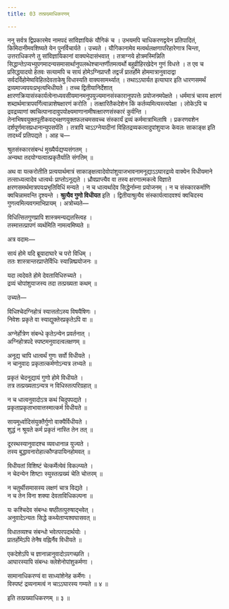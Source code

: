 ```yaml
---
title: 03 तत्प्रख्याधिकरणम्

---
```


ननु सर्वत्र द्विप्रकारमेव नामपदं सांविज्ञायिकं यौगिकं च । उभयमपि चाधिकरणद्वयेन प्रतिपादितं, किमिदानीमवशिष्यते येन पुनर्विचार्यते । उच्यते । यौगिकानामेव मत्वर्थलक्षणापरिहारेणात्र चिन्ता, उत्तराधिकरणे तु सांविज्ञायिकानां वाक्यभेदासंभवात् । तत्राग्नये होत्रमस्मिन्निति सिद्धान्तेऽप्यभ्युपगमादन्यसमासार्थानुपलब्धेश्चान्तर्णीतमत्वर्थो बहुव्रीहिरखेदेन गुणं विधत्ते । त एव च प्रसिद्धयादयो हेतवः सत्यामपि च सायं होमेऽग्निप्राप्तौ तद्वर्जं प्रातर्होमे होममात्रानुवादाद्वा सर्वदर्विहोमेष्वविहितदेवताकेषु विधास्यति वाक्यसामर्थ्यात् । तथाऽऽघार्यत इत्याघार इति धारणसमर्थं द्रव्यमाज्यपयःप्रभृत्यभिधीयते । तच्च द्वितीयानिर्देशात् क्षारणक्रियासंस्कार्यत्वेनाध्यवसीयमानमनुपयुज्यमानसंस्कारानुपपत्तेः प्रयोजनमपेक्षते । धर्ममात्रं चास्य क्षारणं शब्दार्थमात्रापवर्गित्वान्नाशेषक्षारणं करोति । तत्क्षारितैकदेशेन किं कर्तव्यमित्यस्त्यपेक्षा । लोकेऽपि च द्रवद्रव्याणां क्वचित्पानादावुपयोक्ष्यमाणानामीषत्क्षारणसंस्कारं कुर्वन्ति । तेनाभिषवयुक्तपूतीकवद्भक्षणयुक्तफलचमसवच्च संस्कार्यं द्रव्यं कर्ममात्राभिलाषि । प्रकरणवशेन दर्शपूर्णमासप्रधानान्युपसर्पति । तत्रापि चाऽऽग्नेयादीनां विहितद्रव्यकत्वादुपांशुयाजः केवलः साकाङ्क्ष इति तादर्थ्यं प्रतिपद्यते । आह च—

श्रुतसंस्कारसंबन्धं मुख्यैर्यद्यप्यसंगतम् ।  
अन्यथा तदयोग्यत्वात्प्रकृतैर्याति संगतिम् ॥  


अथ वा यत्करोतीति प्रत्ययार्थमात्रं साकाङ्क्षत्वादेवोपांशुयाजभावनामनूद्याऽऽघारद्रव्ये वाक्येन विधीयमाने तत्साध्यत्वादेव धात्वर्थः प्राप्तोऽनूद्यते । ध्रौवप्राप्त्यैव वा तस्य क्षरणात्मकत्वे विज्ञाते क्षरणसमर्थमात्रपयःप्रभृतिविधिं मन्यते । न च धात्वर्थादेव सिद्धेर्नाम्ना प्रयोजनम् । न च संस्कारकर्माणि क्वचिन्नामवन्ति दृश्यन्ते । **श्रुत्यैव गुणो विधीयत** इति । द्वितीयाश्रुत्यैव संस्कार्यत्वादवश्यं क्वचिदस्य गुणत्वमित्यवगमाभिप्रायम् । अत्रोच्यते—

विधित्सितगुणप्रापि शास्त्रमन्यद्यतस्त्विह ।  
तस्मात्तत्प्रापणं व्यर्थमिति नामत्वमिष्यते ॥  


अत्र वदामः—

सायं होमे यदि ब्रूयादाघारे च परो विधिम् ।  
ततः शास्त्रान्तरप्राप्तेर्विधिः स्यान्निष्प्रयोजनः ॥  


यदा त्वदेवते होमे देवताविधिरुच्यते ।  
द्रव्यं चोपांशुयाजस्य तदा तत्प्रख्यता कथम् ॥  


उच्यते—

विधिश्चेदग्निहोत्रं स्यात्ततोऽस्य विषयैषिणः ।  
निवेशः प्रकृते वा स्याद्युक्तेरप्रकृतेऽपि वा ॥  


अग्नेर्होत्रेण संबन्धे कृतेऽन्येन प्रवर्तनात् ।  
अग्निहोत्रपदे स्पष्टमनुवादत्वलक्षणम् ॥  


अनूद्य चापि धात्वर्थं गुणः सर्वो विधीयते ।  
न चानुवादः प्रकृतात्कर्मणोऽन्यत्र लभ्यते ॥  


प्रकृतं चेदनूद्यायं गुणो होमे विधीयते ।  
तत्र तत्प्रख्यताऽन्यत्र न विधिस्तत्परिग्रहात् ॥  


न च धात्वनुवादोऽत्र कथं चिदुपपद्यते ।  
प्रकृताप्रकृताभावात्तस्मात्कर्म विधीयते ॥  


सायमूर्ध्वादिसंयुक्तैर्गुणो वाक्यैर्विधीयते ।  
शुद्धं न श्रूयते कर्म प्रकृतं नास्ति तेन तत् ॥  


दूरस्थस्यानुवादश्च व्यवधानान्न युज्यते ।  
तस्य बुद्धावनारोहात्कौण्डपायिनहोमवत् ॥  


विधीयतां विशिष्टं चेत्कर्मेत्येवं विकल्प्यते ।  
न चेदन्येन शिष्टाः स्युस्तत्प्रख्यं चेति चोत्तरम् ॥  


न चतुर्थीसमासस्य लक्षणं चात्र विद्यते ।  
न च तेन विना शक्या देवताविधिकल्पना ॥  


यः कश्चिदेव संबन्धः षष्ठीतत्पुरुषाद्भवेत् ।  
अनुवादेऽन्यतः सिद्धे कथ्येताप्यश्वघासवत् ॥  


विधातव्यश्च संबन्धो भवेत्परपदार्थयोः ।  
प्रातर्होमेऽपि तेनैष वह्निर्नैव विधीयते ॥  


एकदेशेऽपि च ज्ञानान्नानुवादोऽपगच्छति ।  
आघारस्यापि संबन्धः क्लेशेनोपांशुकर्मणा ।  


सामानाधिकरण्यं वा साध्यांशेनेह कर्मेणः ।  
विस्पष्टं द्रव्यनामत्वं न चाऽऽघारस्य गम्यते ॥ ४ ॥  


इति तत्प्रख्याधिकरणम् ॥ ३ ॥
